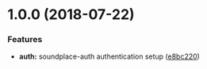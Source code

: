 # 1.0.0 (2018-07-22)


### Features

* **auth:** soundplace-auth authentication setup ([e8bc220](https://github.com/tsirlucas/soundplace-graphql/commit/e8bc220))
